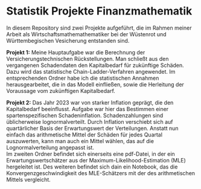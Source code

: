 Statistik Projekte Finanzmathematik
==============================

In diesem Repository sind zwei Projekte aufgeführt, die im Rahmen meiner Arbeit als Wirtschaftsmathemathematiker bei der Wüstenrot und Württembegischen Vesicherung entstanden sind.

**Projekt 1:** Meine Hauptaufgabe war die Berechnung der Versicherungstechnischen Rückstellungen. Man schließt aus den vergangenen Schadendaten den Kapitalbedarf für zukünftige Schäden. 
Dazu wird das statistische Chain-Ladder-Verfahren angewendet. Im entsprechenden Ordner habe ich die statistischen Annahmen herausgearbeitet, die in das Modell einfließen, 
sowie die Herleitung der Voraussage vom zukünftigen Kapitalbedarf. 

**Projekt 2:** Das Jahr 2023 war von starker Inflation geprägt, die den Kapitalbedarf beeinflusst. Aufgabe war hier das Bestimmen einer spartenspezifischen Schadeninflation. 
Schadenzahlungen sind üblicherweise lognormalverteilt. Durch Inflation verschiebt sich auf quartärlicher Basis der Erwartungswert der Verteilungen. 
Anstatt nun einfach das arithmetische Mittel der Schäden für jedes Quartal auszuwerten, kann man auch ein Mittel wählen, das auf die Lognormalverteilung angepasst ist.   
Im zweiten Ordner befindet sich einerseits eine pdf-Datei, in der ein Erwartungswertschätzer aus der Maximum-Likelihood-Estimation (MLE) hergeleitet ist. 
Des weiteren befindet sich dain ein Notebook, das die Konvergenzgeschwindigkeit des MLE-Schätzers mit der des arithmetischen Mittels vergleicht.
